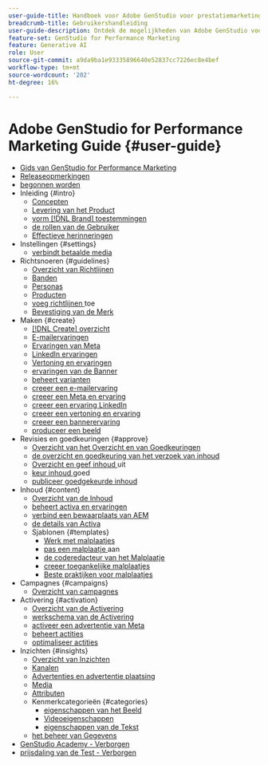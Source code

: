 ```yaml
---
user-guide-title: Handboek voor Adobe GenStudio voor prestatiemarketing
breadcrumb-title: Gebruikershandleiding
user-guide-description: Ontdek de mogelijkheden van Adobe GenStudio voor prestatiemarketing. Meer informatie over hoe u snel merkgerichte assets maakt, variaties genereert en ervaringen optimaliseert.
feature-set: GenStudio for Performance Marketing
feature: Generative AI
role: User
source-git-commit: a9da9ba1e93335896640e52837cc7226ec8e4bef
workflow-type: tm+mt
source-wordcount: '202'
ht-degree: 16%

---
```



# Adobe GenStudio for Performance Marketing Guide {#user-guide}

+ [ Gids van GenStudio for Performance Marketing ](home.md)
+ [Releaseopmerkingen](release-notes.md)
+ [ begonnen worden ](get-started.md)
+ Inleiding {#intro}
   + [ Concepten ](concepts.md)
   + [ Levering van het Product ](product-provisioning.md)
   + [ vorm  [!DNL Brand]  toestemmingen ](configure-brand-permissions.md)
   + [ de rollen van de Gebruiker ](user-roles.md)
   + [ Effectieve herinneringen ](effective-prompts.md)
+ Instellingen {#settings}
   + [ verbindt betaalde media ](connectors/connect-channel.md)
+ Richtsnoeren {#guidelines}
   + [ Overzicht van Richtlijnen ](guidelines/overview.md)
   + [ Banden ](guidelines/brands.md)
   + [ Personas ](guidelines/personas.md)
   + [ Producten ](guidelines/products.md)
   + [ voeg richtlijnen ](guidelines/add-guidelines.md) toe
   + [ Bevestiging van de Merk ](guidelines/brand-validation.md)
+ Maken {#create}
   + [[!DNL Create]  overzicht ](create/overview.md)
   + [ E-mailervaringen ](create/email-experiences.md)
   + [ Ervaringen van Meta ](create/meta-experiences.md)
   + [ LinkedIn ervaringen ](create/linkedin-experiences.md)
   + [ Vertoning en ervaringen ](create/display-ad-experiences.md)
   + [ ervaringen van de Banner ](create/banner-experiences.md)
   + [ beheert varianten ](create/manage-variants.md)
   + [ creeer een e-mailervaring ](create/create-email-experience.md)
   + [ creeer een Meta en ervaring ](create/create-meta-ad.md)
   + [ creeer een ervaring LinkedIn ](create/create-linkedin.md)
   + [ creeer een vertoning en ervaring ](create/create-display-ad.md)
   + [ creeer een bannerervaring ](create/create-banner-experience.md)
   + [ produceer een beeld ](create/generate-assets.md)
+ Revisies en goedkeuringen {#approve}
   + [ Overzicht van het Overzicht en van Goedkeuringen ](approvals/overview.md)
   + [ de overzicht en goedkeuring van het verzoek van inhoud ](approvals/request-review.md)
   + [ Overzicht en geef inhoud ](approvals/review-and-edit.md) uit
   + [ keur inhoud ](approvals/approve-content.md) goed
   + [ publiceer goedgekeurde inhoud ](approvals/publish-content.md)
+ Inhoud {#content}
   + [ Overzicht van de Inhoud ](content/overview.md)
   + [ beheert activa en ervaringen ](content/manage-assets.md)
   + [ verbind een bewaarplaats van AEM ](content/connect-aem-repo.md)
   + [ de details van Activa ](content/asset-details.md)
   + Sjablonen {#templates}
      + [ Werk met malplaatjes ](content/use-templates.md)
      + [ pas een malplaatje ](content/customize-template.md) aan
      + [ de coderedacteur van het Malplaatje ](content/code-editor.md)
      + [ creeer toegankelijke malplaatjes ](content/accessibility-for-templates.md)
      + [ Beste praktijken voor malplaatjes ](content/best-practices-for-templates.md)
+ Campagnes {#campaigns}
   + [ Overzicht van campagnes ](campaigns/overview.md)
+ Activering {#activation}
   + [ Overzicht van de Activering ](activation/overview.md)
   + [ werkschema van de Activering ](activation/create-activation.md)
   + [ activeer een advertentie van Meta ](activation/activate-meta-ad.md)
   + [ beheert actities ](activation/manage-activations.md)
   + [ optimaliseer actities ](activation/troubleshooting.md)
+ Inzichten {#insights}
   + [ Overzicht van Inzichten ](insights/overview.md)
   + [ Kanalen ](insights/channels.md)
   + [ Advertenties en advertentie plaatsing ](insights/ads.md)
   + [ Media ](insights/media.md)
   + [ Attributen ](insights/attributes.md)
   + Kenmerkcategorieën {#categories}
      + [ eigenschappen van het Beeld ](insights/image-features.md)
      + [ Videoeigenschappen ](insights/video-features.md)
      + [ eigenschappen van de Tekst ](insights/text-features.md)
   + [ het beheer van Gegevens ](insights/data-management.md)
+ [ GenStudio Academy - Verborgen ](genstudioacademy.md)
+ [ prijsdaling van de Test - Verborgen ](test-markdown.md)
